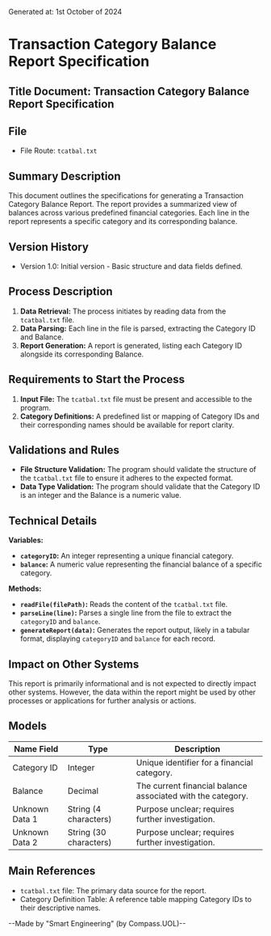 Generated at: 1st October of 2024

# Transaction Category Balance Report Specification

## Title Document: Transaction Category Balance Report Specification

## File

- File Route: `tcatbal.txt`

## Summary Description

This document outlines the specifications for generating a Transaction Category Balance Report. The report provides a summarized view of balances across various predefined financial categories. Each line in the report represents a specific category and its corresponding balance.

## Version History

- Version 1.0: Initial version - Basic structure and data fields defined.

## Process Description

1. **Data Retrieval:** The process initiates by reading data from the `tcatbal.txt` file.
2. **Data Parsing:** Each line in the file is parsed, extracting the Category ID and Balance.
3. **Report Generation:**  A report is generated, listing each Category ID alongside its corresponding Balance. 

## Requirements to Start the Process

1. **Input File:**  The `tcatbal.txt` file must be present and accessible to the program.
2. **Category Definitions:**  A predefined list or mapping of Category IDs and their corresponding names should be available for report clarity.

## Validations and Rules

* **File Structure Validation:** The program should validate the structure of the `tcatbal.txt` file to ensure it adheres to the expected format. 
* **Data Type Validation:** The program should validate that the Category ID is an integer and the Balance is a numeric value.

## Technical Details

**Variables:**

* **`categoryID`:** An integer representing a unique financial category.
* **`balance`:** A numeric value representing the financial balance of a specific category. 

**Methods:**

* **`readFile(filePath)`:** Reads the content of the `tcatbal.txt` file.
* **`parseLine(line)`:** Parses a single line from the file to extract the `categoryID` and `balance`. 
* **`generateReport(data)`:**  Generates the report output, likely in a tabular format, displaying `categoryID` and `balance` for each record.

## Impact on Other Systems

This report is primarily informational and is not expected to directly impact other systems. However, the data within the report might be used by other processes or applications for further analysis or actions.

## Models

| Name Field | Type | Description |
|---|---|---|
| Category ID | Integer | Unique identifier for a financial category. |
| Balance | Decimal |  The current financial balance associated with the category. |
| Unknown Data 1 | String (4 characters) |  Purpose unclear; requires further investigation. |
| Unknown Data 2 | String (30 characters) | Purpose unclear; requires further investigation. |

## Main References

* `tcatbal.txt` file: The primary data source for the report.
* Category Definition Table: A reference table mapping Category IDs to their descriptive names.

--Made by "Smart Engineering" (by Compass.UOL)--